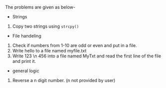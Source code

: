 The problems are given as below-
- Strings
1) Copy two strings using `strcpy()`

- File handeling
1) Check if numbers from 1-10 are odd or even and put in a file.
2) Write hello to a file named myfile.txt
3) Write 123 \n 456 into a file named MyTxt and read the first line of the file and print it.
- general logic
1) Reverse a n digit number. (n not provided by user)
